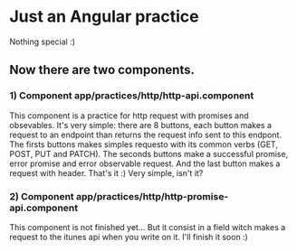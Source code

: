 # Just an Angular practice

Nothing special :)

## Now there are two components.

### 1) Component app/practices/http/http-api.component

This component is a practice for http request with promises and obsevables. It's very simple: there are 8 buttons, each button makes a request to an endpoint than returns the request info sent to this endpont. The firsts buttons makes simples requesto with its common verbs (GET, POST, PUT and PATCH). The seconds buttons make a successful promise, error promise and error observable request. And the last button makes a request with header. That's it :) Very simple, isn't it? 

### 2) Component app/practices/http/http-promise-api.component

This component is not finished yet... But it consist in a field witch makes a request to the itunes api when you write on it. I'll finish it soon :)